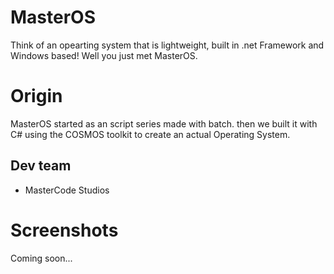 # MasterOS
Think of an opearting system that is lightweight, built in .net Framework and Windows based!
Well you just met MasterOS.

# Origin
MasterOS started as an script series made with batch. 
then we built it with C# using the COSMOS toolkit to create an actual Operating System.

## Dev team
- MasterCode Studios

# Screenshots

Coming soon...
